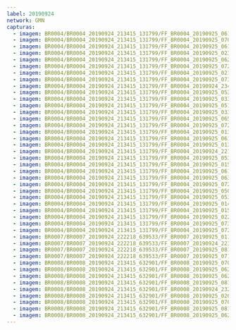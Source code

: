 ```yaml
---
label: 20190924
network: GMN
capturas:
  - imagem: BR0004/BR0004_20190924_213415_131799/FF_BR0004_20190925_061427_120_0594176.fits_maxpixel.jpg
  - imagem: BR0004/BR0004_20190924_213415_131799/FF_BR0004_20190925_070927_178_0659456.fits_maxpixel.jpg
  - imagem: BR0004/BR0004_20190924_213415_131799/FF_BR0004_20190925_061458_761_0594688.fits_maxpixel.jpg
  - imagem: BR0004/BR0004_20190924_213415_131799/FF_BR0004_20190925_023725_297_0346880.fits_maxpixel.jpg
  - imagem: BR0004/BR0004_20190924_213415_131799/FF_BR0004_20190925_062345_589_0604672.fits_maxpixel.jpg
  - imagem: BR0004/BR0004_20190924_213415_131799/FF_BR0004_20190925_072931_104_0681984.fits_maxpixel.jpg
  - imagem: BR0004/BR0004_20190924_213415_131799/FF_BR0004_20190925_021928_322_0327424.fits_maxpixel.jpg
  - imagem: BR0004/BR0004_20190924_213415_131799/FF_BR0004_20190925_073559_843_0689152.fits_maxpixel.jpg
  - imagem: BR0004/BR0004_20190924_213415_131799/FF_BR0004_20190924_234326_037_0151040.fits_maxpixel.jpg
  - imagem: BR0004/BR0004_20190924_213415_131799/FF_BR0004_20190925_053709_668_0551680.fits_maxpixel.jpg
  - imagem: BR0004/BR0004_20190924_213415_131799/FF_BR0004_20190925_033512_481_0414208.fits_maxpixel.jpg
  - imagem: BR0004/BR0004_20190924_213415_131799/FF_BR0004_20190925_051548_670_0527616.fits_maxpixel.jpg
  - imagem: BR0004/BR0004_20190924_213415_131799/FF_BR0004_20190925_033439_275_0413696.fits_maxpixel.jpg
  - imagem: BR0004/BR0004_20190924_213415_131799/FF_BR0004_20190925_065857_860_0646400.fits_maxpixel.jpg
  - imagem: BR0004/BR0004_20190924_213415_131799/FF_BR0004_20190925_072436_883_0676352.fits_maxpixel.jpg
  - imagem: BR0004/BR0004_20190924_213415_131799/FF_BR0004_20190925_013939_961_0283904.fits_maxpixel.jpg
  - imagem: BR0004/BR0004_20190924_213415_131799/FF_BR0004_20190925_061018_155_0590080.fits_maxpixel.jpg
  - imagem: BR0004/BR0004_20190924_213415_131799/FF_BR0004_20190925_013952_815_0284160.fits_maxpixel.jpg
  - imagem: BR0004/BR0004_20190924_213415_131799/FF_BR0004_20190924_221207_535_0047104.fits_maxpixel.jpg
  - imagem: BR0004/BR0004_20190924_213415_131799/FF_BR0004_20190925_053507_381_0549120.fits_maxpixel.jpg
  - imagem: BR0004/BR0004_20190924_213415_131799/FF_BR0004_20190925_015541_854_0300544.fits_maxpixel.jpg
  - imagem: BR0004/BR0004_20190924_213415_131799/FF_BR0004_20190925_061849_911_0599296.fits_maxpixel.jpg
  - imagem: BR0004/BR0004_20190924_213415_131799/FF_BR0004_20190925_063410_883_0616704.fits_maxpixel.jpg
  - imagem: BR0004/BR0004_20190924_213415_131799/FF_BR0004_20190925_072942_839_0682240.fits_maxpixel.jpg
  - imagem: BR0004/BR0004_20190924_213415_131799/FF_BR0004_20190925_050831_769_0519936.fits_maxpixel.jpg
  - imagem: BR0004/BR0004_20190924_213415_131799/FF_BR0004_20190925_053656_791_0551424.fits_maxpixel.jpg
  - imagem: BR0004/BR0004_20190924_213415_131799/FF_BR0004_20190925_014511_416_0288512.fits_maxpixel.jpg
  - imagem: BR0004/BR0004_20190924_213415_131799/FF_BR0004_20190925_015155_184_0296192.fits_maxpixel.jpg
  - imagem: BR0004/BR0004_20190924_213415_131799/FF_BR0004_20190925_022844_222_0337664.fits_maxpixel.jpg
  - imagem: BR0004/BR0004_20190924_213415_131799/FF_BR0004_20190925_073549_549_0688896.fits_maxpixel.jpg
  - imagem: BR0004/BR0004_20190924_213415_131799/FF_BR0004_20190925_072712_937_0679680.fits_maxpixel.jpg
  - imagem: BR0007/BR0007_20190924_222218_639533/FF_BR0007_20190925_011813_849_0315136.fits_maxpixel.jpg
  - imagem: BR0007/BR0007_20190924_222218_639533/FF_BR0007_20190924_223646_638_0025600.fits_maxpixel.jpg
  - imagem: BR0007/BR0007_20190924_222218_639533/FF_BR0007_20190925_081641_218_1064448.fits_maxpixel.jpg
  - imagem: BR0007/BR0007_20190924_222218_639533/FF_BR0007_20190925_071500_938_0954112.fits_maxpixel.jpg
  - imagem: BR0008/BR0008_20190924_213415_632901/FF_BR0008_20190925_070940_317_0544512.fits_maxpixel.jpg
  - imagem: BR0008/BR0008_20190924_213415_632901/FF_BR0008_20190925_062309_236_0500736.fits_maxpixel.jpg
  - imagem: BR0008/BR0008_20190924_213415_632901/FF_BR0008_20190925_062631_453_0503808.fits_maxpixel.jpg
  - imagem: BR0008/BR0008_20190924_213415_632901/FF_BR0008_20190925_081553_223_0607232.fits_maxpixel.jpg
  - imagem: BR0008/BR0008_20190924_213415_632901/FF_BR0008_20190924_232746_969_0107520.fits_maxpixel.jpg
  - imagem: BR0008/BR0008_20190924_213415_632901/FF_BR0008_20190925_020618_252_0257536.fits_maxpixel.jpg
  - imagem: BR0008/BR0008_20190924_213415_632901/FF_BR0008_20190925_070925_417_0544256.fits_maxpixel.jpg
  - imagem: BR0008/BR0008_20190924_213415_632901/FF_BR0008_20190925_081608_010_0607488.fits_maxpixel.jpg
  - imagem: BR0008/BR0008_20190924_213415_632901/FF_BR0008_20190925_062537_051_0503040.fits_maxpixel.jpg
---
```

